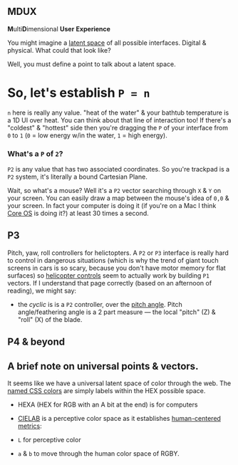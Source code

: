 ## MDUX

**M**ulti**D**imensional **User** **Experience**

You might imagine a [latent space](../all-our-latent-spaces/) of all possible interfaces. Digital & physical. What could that look like?

Well, you must define a point to talk about a latent space.

# So, let's establish `P = n`

`n` here is really any value. "heat of the water" & your bathtub temperature is a 1D UI over heat. You can think about that line of interaction too! If there's a "coldest" & "hottest" side then you're dragging the `P` of your interface from `0` to `1` (`0` = low energy w/in the water, `1` = high energy).

### What's a `P` of `2`?

`P2` is any value that has two associated coordinates. So you're trackpad is a `P2` system, it's literally a bound Cartesian Plane.

Wait, so what's a mouse? Well it's a `P2` vector searching through `X` & `Y` on your screen. You can easily draw a map between the mouse's idea of `0,0` & your screen. In fact your computer is doing it (if you're on a Mac I think [Core OS](https://developer.apple.com/library/archive/documentation/MacOSX/Conceptual/OSX_Technology_Overview/SystemTechnology/SystemTechnology.html) is doing it?) at least 30 times a second.

## P3

Pitch, yaw, roll controllers for helictopters. A `P2` or `P3` interface is really hard to control in dangerous situations (which is why the trend of giant touch screens in cars is so scary, because you don't have motor memory for flat surfaces) so [helicopter controls](https://en.wikipedia.org/wiki/Helicopter_flight_controls) seem to actually work by building `P1` vectors. If I understand that page correctly (based on an afternoon of reading), we might say:

- the _cyclic_ is is a `P2` controller, over the [pitch angle](https://en.wikipedia.org/wiki/Blade_pitch). Pitch angle/feathering angle is a 2 part measure — the local "pitch" (Z) & "roll" (X) of the blade.

## P4 & beyond

## A brief note on universal points & vectors.

It seems like we have a universal latent space of color through the web. The [named CSS colors](https://en.wikipedia.org/wiki/Web_colors) are simply labels within the HEX possible space.

- HEXA (HEX for RGB with an A bit at the end) is for computers
- [CIELAB](https://en.wikipedia.org/wiki/CIELAB_color_space) is a perceptive color space as it establishes [human-centered metrics](https://en.wikipedia.org/wiki/Color_difference#Tolerance):

- `L` for perceptive color
- `a` & `b` to move through the human color space of RGBY.